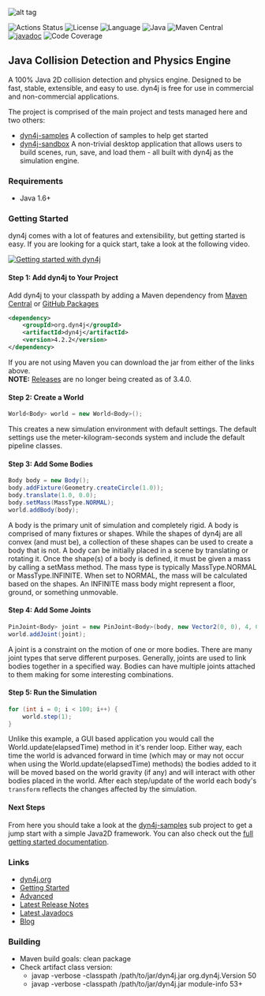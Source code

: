 ![alt tag](https://github.com/dyn4j/dyn4j/blob/master/dyn4j.png)

![Actions Status](https://github.com/dyn4j/dyn4j/workflows/Maven%20CI/badge.svg)
![License](https://img.shields.io/github/license/dyn4j/dyn4j)
![Language](https://img.shields.io/github/languages/top/dyn4j/dyn4j)
![Java](https://img.shields.io/badge/java-%3E%3D%206-orange)
![Maven Central](https://img.shields.io/maven-central/v/org.dyn4j/dyn4j)
[![javadoc](https://javadoc.io/badge2/org.dyn4j/dyn4j/javadoc.svg?kill_cache=1)](https://javadoc.io/doc/org.dyn4j/dyn4j)
![Code Coverage](https://img.shields.io/badge/coverage-96.7%25-brightgreen)

## Java Collision Detection and Physics Engine

A 100% Java 2D collision detection and physics engine.  Designed to be fast, stable, extensible, and easy to use.  dyn4j is free for use in commercial and non-commercial applications.

The project is comprised of the main project and tests managed here and two others:
- [dyn4j-samples](https://github.com/dyn4j/dyn4j-samples) A collection of samples to help get started
- [dyn4j-sandbox](https://github.com/dyn4j/dyn4j-sandbox) A non-trivial desktop application that allows users to build scenes, run, save, and load them - all built with dyn4j as the simulation engine.

### Requirements
* Java 1.6+

### Getting Started
dyn4j comes with a lot of features and extensibility, but getting started is easy.  If you are looking for a quick start, take a look at the following video.

[![Getting started with dyn4j](https://img.youtube.com/vi/OqOcT8z-m_w/0.jpg)](https://www.youtube.com/watch?v=OqOcT8z-m_w)

#### Step 1: Add dyn4j to Your Project
Add dyn4j to your classpath by adding a Maven dependency from 
[Maven Central](http://search.maven.org/#search%7Cgav%7C1%7Cg%3A%22org.dyn4j%22%20AND%20a%3A%22dyn4j%22) or 
[GitHub Packages](https://github.com/dyn4j/dyn4j/packages)
```xml
<dependency>
    <groupId>org.dyn4j</groupId>
    <artifactId>dyn4j</artifactId>
    <version>4.2.2</version>
</dependency>
```

If you are not using Maven you can download the jar from either of the links above.  
**NOTE:** [Releases](https://github.com/wnbittle/dyn4j/releases) are no longer being created as of 3.4.0.

#### Step 2: Create a World
```java
World<Body> world = new World<Body>();
```
This creates a new simulation environment with default settings.  The default settings use the meter-kilogram-seconds system and include the default pipeline classes.

#### Step 3: Add Some Bodies
```java
Body body = new Body();
body.addFixture(Geometry.createCircle(1.0));
body.translate(1.0, 0.0);
body.setMass(MassType.NORMAL);
world.addBody(body);
```
A body is the primary unit of simulation and completely rigid.  A body is comprised of many fixtures or shapes.  While the shapes of dyn4j are all convex (and must be), a collection of these shapes can be used to create a body that is not.  A body can be initially placed in a scene by translating or rotating it.  Once the shape(s) of a body is defined, it must be given a mass by calling a setMass method.  The mass type is typically MassType.NORMAL or MassType.INFINITE.  When set to NORMAL, the mass will be calculated based on the shapes.  An INFINITE mass body might represent a floor, ground, or something unmovable.

#### Step 4: Add Some Joints
```java
PinJoint<Body> joint = new PinJoint<Body>(body, new Vector2(0, 0), 4, 0.7, 1000);
world.addJoint(joint);
```
A joint is a constraint on the motion of one or more bodies.  There are many joint types that serve different purposes.  Generally, joints are used to link bodies together in a specified way.  Bodies can have multiple joints attached to them making for some interesting combinations.

#### Step 5: Run the Simulation
```java
for (int i = 0; i < 100; i++) {
    world.step(1);
}
```
Unlike this example, a GUI based application you would call the World.update(elapsedTime) method in it's render loop.  Either way, each time the world is advanced forward in time (which may or may not occur when using the World.update(elapsedTime) methods) the bodies added to it will be moved based on the world gravity (if any) and will interact with other bodies placed in the world. After each step/update of the world each body's `transform` reflects the changes affected by the simulation.

#### Next Steps
From here you should take a look at the [dyn4j-samples](https://github.com/dyn4j/dyn4j-samples) sub project to get a jump start with a simple Java2D framework. You can also check out the [full getting started documentation](https://dyn4j.org/pages/getting-started).

### Links
* [dyn4j.org](https://dyn4j.org)
* [Getting Started](https://dyn4j.org/pages/getting-started)
* [Advanced](https://dyn4j.org/pages/advanced)
* [Latest Release Notes](https://github.com/dyn4j/dyn4j/blob/master/RELEASE-NOTES.md)
* [Latest Javadocs](https://www.javadoc.io/doc/org.dyn4j/dyn4j/latest/index.html)
* [Blog](https://dyn4j.org/categories#blog)

### Building
* Maven build goals: clean package
* Check artifact class version: 
    * javap -verbose -classpath /path/to/jar/dyn4j.jar org.dyn4j.Version 50
    * javap -verbose -classpath /path/to/jar/dyn4j.jar module-info 53+
